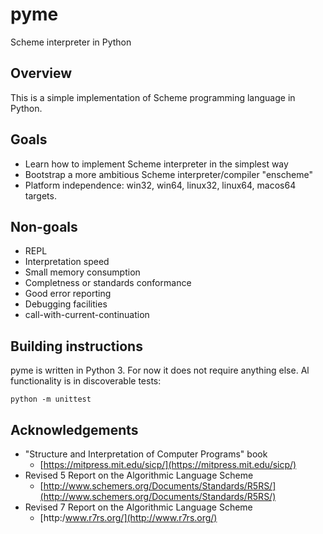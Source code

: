 # pyme
Scheme interpreter in Python

## Overview
This is a simple implementation of Scheme programming language in Python.

## Goals
- Learn how to implement Scheme interpreter in the simplest way
- Bootstrap a more ambitious Scheme interpreter/compiler "enscheme"
- Platform independence: win32, win64, linux32, linux64, macos64 targets.

## Non-goals
- REPL
- Interpretation speed
- Small memory consumption
- Completness or standards conformance
- Good error reporting
- Debugging facilities
- call-with-current-continuation

## Building instructions
pyme is written in Python 3. For now it does not require anything else. Al functionality is in discoverable tests:
```
python -m unittest
```

## Acknowledgements
- "Structure and Interpretation of Computer Programs" book
  - [https://mitpress.mit.edu/sicp/](https://mitpress.mit.edu/sicp/)
- Revised 5 Report on the Algorithmic Language Scheme
  - [http://www.schemers.org/Documents/Standards/R5RS/](http://www.schemers.org/Documents/Standards/R5RS/)
- Revised 7 Report on the Algorithmic Language Scheme
  - [http:/www.r7rs.org/](http://www.r7rs.org/)
